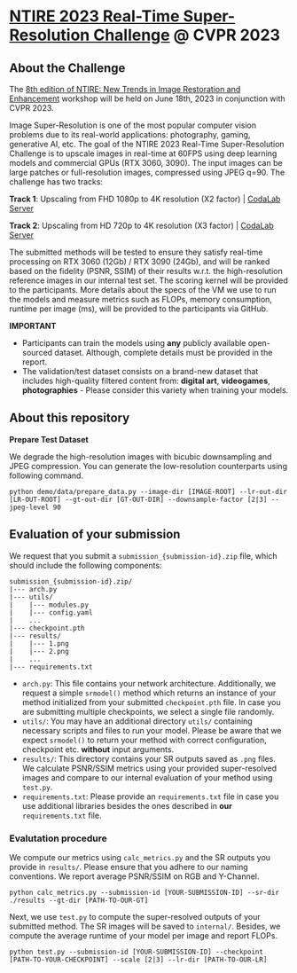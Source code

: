 # [NTIRE 2023 Real-Time Super-Resolution Challenge](https://cvlai.net/ntire/2023/) @ CVPR 2023

## About the Challenge
The [8th edition of NTIRE: New Trends in Image Restoration and Enhancement](https://cvlai.net/ntire/2023/) workshop will be held on June 18th, 2023 in conjunction with CVPR 2023.

Image Super-Resolution is one of the most popular computer vision problems due to its real-world applications: photography, gaming, generative AI, etc. The goal of the NTIRE 2023 Real-Time Super-Resolution Challenge is to upscale images in real-time at 60FPS using deep learning models and commercial GPUs (RTX 3060, 3090). 
The input images can be large patches or full-resolution images, compressed using JPEG q=90. The challenge has two tracks:

**Track 1**: Upscaling from FHD 1080p to 4K resolution (X2 factor) | [CodaLab Server](https://codalab.lisn.upsaclay.fr/competitions/10227)

**Track 2**: Upscaling from HD 720p to 4K resolution (X3 factor) | [CodaLab Server](https://codalab.lisn.upsaclay.fr/competitions/10228)

The submitted methods will be tested to ensure they satisfy real-time processing on RTX 3060 (12Gb) / RTX 3090 (24Gb), and will be ranked based on the fidelity (PSNR, SSIM) of their results w.r.t. the high-resolution reference images in our internal test set. The scoring kernel will be provided to the participants. More details about the specs of the VM we use to run the models and measure metrics such as FLOPs, memory consumption, runtime per image (ms), will be provided to the participants via GitHub.

**IMPORTANT**

* Participants can train the models using **any** publicly available open-sourced dataset. Although, complete details must be provided in the report.
* The validation/test dataset consists on a brand-new dataset that includes high-quality filtered content from: **digital art**, **videogames**, **photographies** - Please consider this variety when training your models.

## About this repository
**Prepare Test Dataset**

We degrade the high-resolution images with bicubic downsampling and JPEG compression. You can generate the low-resolution counterparts using following command.

````
python demo/data/prepare_data.py --image-dir [IMAGE-ROOT] --lr-out-dir [LR-OUT-ROOT] --gt-out-dir [GT-OUT-DIR] --downsample-factor [2|3] --jpeg-level 90
````

## **Evaluation of your submission**

We request that you submit a ```submission_{submission-id}.zip``` file, which should include the following components:

```
submission_{submission-id}.zip/
|--- arch.py
|--- utils/
|    |--- modules.py
|    |--- config.yaml
|    ...
|--- checkpoint.pth
|--- results/
|    |--- 1.png
|    |--- 2.png
|    ...
|--- requirements.txt
```

* ```arch.py```: This file contains your network architecture. Additionally, we request a simple ```srmodel()``` method which returns an instance of your method initialized from your submitted ```checkpoint.pth``` file. In case you are submitting multiple checkpoints, we select a single file randomly. 
* ```utils/```: You may have an additional directory ```utils/``` containing necessary scripts and files to run your model. Please be aware that we expect ```srmodel()``` to return your method with correct configuration, checkpoint etc. **without** input arguments.
* ```results/```: This directory contains your SR outputs saved as ```.png``` files. We calculate PSNR/SSIM metrics using your provided super-resolved images and compare to our internal evaluation of your method using ```test.py```.
* ```requirements.txt```: Please provide an ```requirements.txt``` file in case you use additional libraries besides the ones described in **our** ```requirements.txt``` file.

### Evalutation procedure

We compute our metrics using ```calc_metrics.py``` and the SR outputs you provide in ```results/```. Please ensure that you adhere to our naming conventions. We report average PSNR/SSIM on RGB and Y-Channel.
```
python calc_metrics.py --submission-id [YOUR-SUBMISSION-ID] --sr-dir ./results --gt-dir [PATH-TO-OUR-GT]
```
Next, we use ```test.py``` to compute the super-resolved outputs of your submitted method. The SR images will be saved to ```internal/```. Besides, we compute the average runtime of your model per image and report FLOPs.
```
python test.py --submission-id [YOUR-SUBMISSION-ID] --checkpoint [PATH-TO-YOUR-CHECKPOINT] --scale [2|3] --lr-dir [PATH-TO-OUR-LR]
``` 
